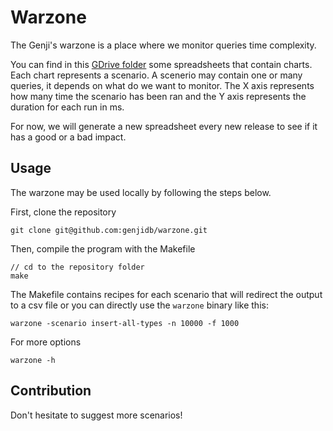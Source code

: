 # Warzone

The Genji's warzone is a place where we monitor queries time complexity.

You can find in this [GDrive folder](https://drive.google.com/drive/u/0/folders/1bR4Sj1SEBmBxm3Mpl4bLzmoo-9ulFnW0?ths=true) some spreadsheets that contain charts. Each chart represents a scenario. A scenerio may contain one or many queries, it depends on what do we want to monitor. The X axis represents how many time the scenario has been ran and the Y axis represents the duration for each run in ms.

For now, we will generate a new spreadsheet every new release to see if it has a good or a bad impact.

## Usage

The warzone may be used locally by following the steps below.

First, clone the repository
```
git clone git@github.com:genjidb/warzone.git
```

Then, compile the program with the Makefile
```
// cd to the repository folder
make
```

The Makefile contains recipes for each scenario that will redirect the output to a csv file or you can directly use the `warzone` binary like this:
```
warzone -scenario insert-all-types -n 10000 -f 1000
```

For more options
```
warzone -h
```

## Contribution
Don't hesitate to suggest more scenarios!